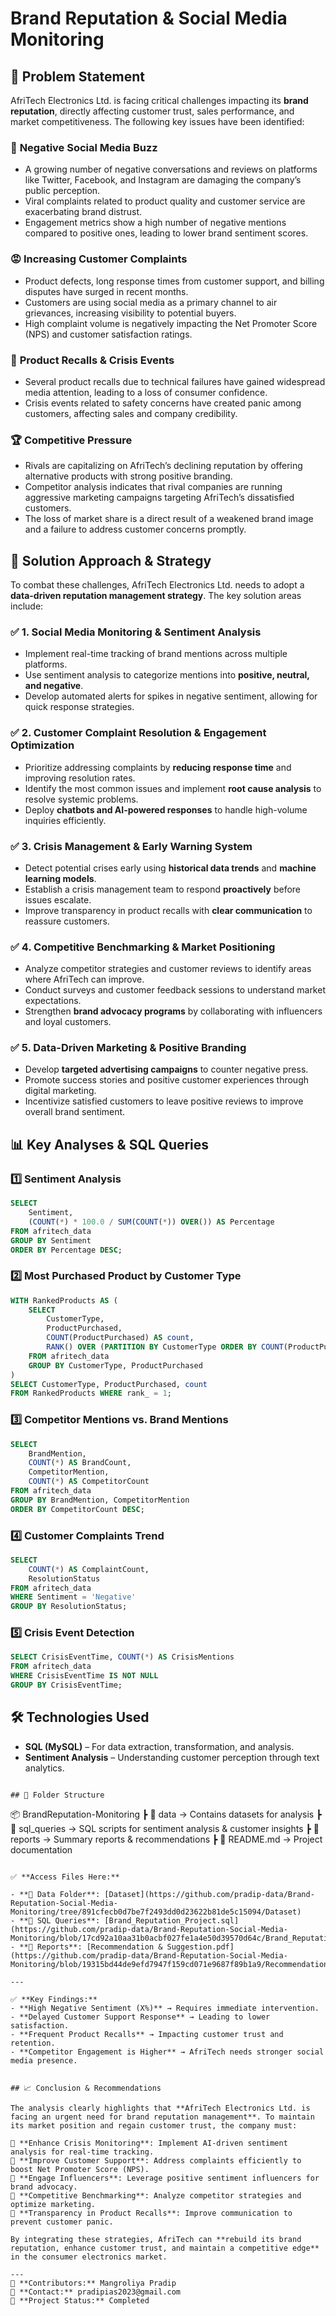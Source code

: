 # Brand Reputation & Social Media Monitoring

## 📌 Problem Statement

AfriTech Electronics Ltd. is facing critical challenges impacting its **brand reputation**, directly affecting customer trust, sales performance, and market competitiveness. The following key issues have been identified:

### 🔴 **Negative Social Media Buzz**
- A growing number of negative conversations and reviews on platforms like Twitter, Facebook, and Instagram are damaging the company’s public perception.
- Viral complaints related to product quality and customer service are exacerbating brand distrust.
- Engagement metrics show a high number of negative mentions compared to positive ones, leading to lower brand sentiment scores.

### 😡 **Increasing Customer Complaints**
- Product defects, long response times from customer support, and billing disputes have surged in recent months.
- Customers are using social media as a primary channel to air grievances, increasing visibility to potential buyers.
- High complaint volume is negatively impacting the Net Promoter Score (NPS) and customer satisfaction ratings.

### 🚨 **Product Recalls & Crisis Events**
- Several product recalls due to technical failures have gained widespread media attention, leading to a loss of consumer confidence.
- Crisis events related to safety concerns have created panic among customers, affecting sales and company credibility.

### 🏆 **Competitive Pressure**
- Rivals are capitalizing on AfriTech’s declining reputation by offering alternative products with strong positive branding.
- Competitor analysis indicates that rival companies are running aggressive marketing campaigns targeting AfriTech’s dissatisfied customers.
- The loss of market share is a direct result of a weakened brand image and a failure to address customer concerns promptly.

## 🎯 Solution Approach & Strategy

To combat these challenges, AfriTech Electronics Ltd. needs to adopt a **data-driven reputation management strategy**. The key solution areas include:

### ✅ **1. Social Media Monitoring & Sentiment Analysis**
- Implement real-time tracking of brand mentions across multiple platforms.
- Use sentiment analysis to categorize mentions into **positive, neutral, and negative**.
- Develop automated alerts for spikes in negative sentiment, allowing for quick response strategies.

### ✅ **2. Customer Complaint Resolution & Engagement Optimization**
- Prioritize addressing complaints by **reducing response time** and improving resolution rates.
- Identify the most common issues and implement **root cause analysis** to resolve systemic problems.
- Deploy **chatbots and AI-powered responses** to handle high-volume inquiries efficiently.

### ✅ **3. Crisis Management & Early Warning System**
- Detect potential crises early using **historical data trends** and **machine learning models**.
- Establish a crisis management team to respond **proactively** before issues escalate.
- Improve transparency in product recalls with **clear communication** to reassure customers.

### ✅ **4. Competitive Benchmarking & Market Positioning**
- Analyze competitor strategies and customer reviews to identify areas where AfriTech can improve.
- Conduct surveys and customer feedback sessions to understand market expectations.
- Strengthen **brand advocacy programs** by collaborating with influencers and loyal customers.

### ✅ **5. Data-Driven Marketing & Positive Branding**
- Develop **targeted advertising campaigns** to counter negative press.
- Promote success stories and positive customer experiences through digital marketing.
- Incentivize satisfied customers to leave positive reviews to improve overall brand sentiment.

## 📊 Key Analyses & SQL Queries
### 1️⃣ Sentiment Analysis
```sql
SELECT 
    Sentiment, 
    (COUNT(*) * 100.0 / SUM(COUNT(*)) OVER()) AS Percentage
FROM afritech_data 
GROUP BY Sentiment
ORDER BY Percentage DESC;
```
### 2️⃣ Most Purchased Product by Customer Type
```sql
WITH RankedProducts AS (
    SELECT 
        CustomerType,  
        ProductPurchased, 
        COUNT(ProductPurchased) AS count,
        RANK() OVER (PARTITION BY CustomerType ORDER BY COUNT(ProductPurchased) DESC) AS rank_
    FROM afritech_data
    GROUP BY CustomerType, ProductPurchased
)
SELECT CustomerType, ProductPurchased, count
FROM RankedProducts WHERE rank_ = 1;
```
### 3️⃣ Competitor Mentions vs. Brand Mentions
```sql
SELECT 
    BrandMention, 
    COUNT(*) AS BrandCount,
    CompetitorMention, 
    COUNT(*) AS CompetitorCount
FROM afritech_data 
GROUP BY BrandMention, CompetitorMention
ORDER BY CompetitorCount DESC;
```
### 4️⃣ Customer Complaints Trend
```sql
SELECT 
    COUNT(*) AS ComplaintCount,
    ResolutionStatus
FROM afritech_data 
WHERE Sentiment = 'Negative' 
GROUP BY ResolutionStatus;
```
### 5️⃣ Crisis Event Detection
```sql
SELECT CrisisEventTime, COUNT(*) AS CrisisMentions
FROM afritech_data 
WHERE CrisisEventTime IS NOT NULL
GROUP BY CrisisEventTime;
```

## 🛠 Technologies Used
- **SQL (MySQL)** – For data extraction, transformation, and analysis.
- **Sentiment Analysis** – Understanding customer perception through text analytics.


 
```

## 📂 Folder Structure
```
📦 BrandReputation-Monitoring
 ┣ 📂 data              → Contains datasets for analysis
 ┣ 📂 sql_queries       → SQL scripts for sentiment analysis & customer insights
 ┣ 📂 reports           → Summary reports & recommendations
 ┣ 📜 README.md         → Project documentation
```

✅ **Access Files Here:**

- **📂 Data Folder**: [Dataset](https://github.com/pradip-data/Brand-Reputation-Social-Media-Monitoring/tree/891cfecb0d7be7f2493dd0d23622b81de5c15094/Dataset)
- **📂 SQL Queries**: [Brand_Reputation_Project.sql](https://github.com/pradip-data/Brand-Reputation-Social-Media-Monitoring/blob/17cd92a10aa31b0acbf027fe1a4e50d39570d64c/Brand_Reputation_Project.sql)
- **📂 Reports**: [Recommendation & Suggestion.pdf](https://github.com/pradip-data/Brand-Reputation-Social-Media-Monitoring/blob/19315bd44de9efd7947f159cd071e9687f89b1a9/Recommendation%20%26%20Suggetion.pdf)

---

✅ **Key Findings:**
- **High Negative Sentiment (X%)** → Requires immediate intervention.
- **Delayed Customer Support Response** → Leading to lower satisfaction.
- **Frequent Product Recalls** → Impacting customer trust and retention.
- **Competitor Engagement is Higher** → AfriTech needs stronger social media presence.


## 📈 Conclusion & Recommendations

The analysis clearly highlights that **AfriTech Electronics Ltd. is facing an urgent need for brand reputation management**. To maintain its market position and regain customer trust, the company must:

📌 **Enhance Crisis Monitoring**: Implement AI-driven sentiment analysis for real-time tracking.  
📌 **Improve Customer Support**: Address complaints efficiently to boost Net Promoter Score (NPS).  
📌 **Engage Influencers**: Leverage positive sentiment influencers for brand advocacy.  
📌 **Competitive Benchmarking**: Analyze competitor strategies and optimize marketing.  
📌 **Transparency in Product Recalls**: Improve communication to prevent customer panic.  

By integrating these strategies, AfriTech can **rebuild its brand reputation, enhance customer trust, and maintain a competitive edge** in the consumer electronics market.

---
🔗 **Contributors:** Mangroliya Pradip 
📧 **Contact:** pradipias2023@gmail.com 
🚀 **Project Status:** Completed  

